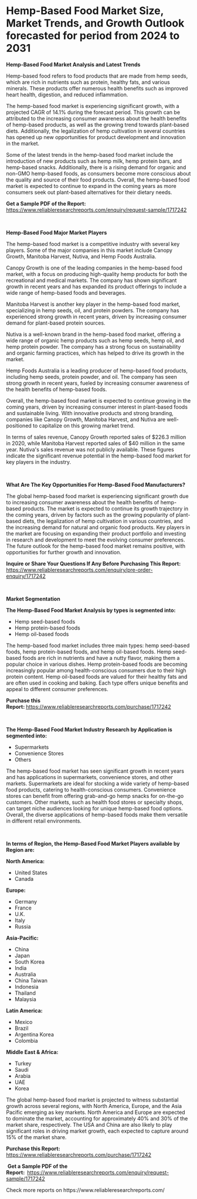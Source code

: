 <p><h1>Hemp-Based Food Market Size, Market Trends, and Growth Outlook forecasted for period from 2024 to 2031</h1></p><p><strong>Hemp-Based Food Market Analysis and Latest Trends</strong></p>
<p><p>Hemp-based food refers to food products that are made from hemp seeds, which are rich in nutrients such as protein, healthy fats, and various minerals. These products offer numerous health benefits such as improved heart health, digestion, and reduced inflammation.</p><p>The hemp-based food market is experiencing significant growth, with a projected CAGR of 14.1% during the forecast period. This growth can be attributed to the increasing consumer awareness about the health benefits of hemp-based products, as well as the growing trend towards plant-based diets. Additionally, the legalization of hemp cultivation in several countries has opened up new opportunities for product development and innovation in the market.</p><p>Some of the latest trends in the hemp-based food market include the introduction of new products such as hemp milk, hemp protein bars, and hemp-based snacks. Additionally, there is a rising demand for organic and non-GMO hemp-based foods, as consumers become more conscious about the quality and source of their food products. Overall, the hemp-based food market is expected to continue to expand in the coming years as more consumers seek out plant-based alternatives for their dietary needs.</p></p>
<p><strong>Get a Sample PDF of the Report:&nbsp;</strong> <a href="https://www.reliableresearchreports.com/enquiry/request-sample/1717242">https://www.reliableresearchreports.com/enquiry/request-sample/1717242</a></p>
<p>&nbsp;</p>
<p><strong>Hemp-Based Food Major Market Players</strong></p>
<p><p>The hemp-based food market is a competitive industry with several key players. Some of the major companies in this market include Canopy Growth, Manitoba Harvest, Nutiva, and Hemp Foods Australia.</p><p>Canopy Growth is one of the leading companies in the hemp-based food market, with a focus on producing high-quality hemp products for both the recreational and medical markets. The company has shown significant growth in recent years and has expanded its product offerings to include a wide range of hemp-based foods and beverages.</p><p>Manitoba Harvest is another key player in the hemp-based food market, specializing in hemp seeds, oil, and protein powders. The company has experienced strong growth in recent years, driven by increasing consumer demand for plant-based protein sources.</p><p>Nutiva is a well-known brand in the hemp-based food market, offering a wide range of organic hemp products such as hemp seeds, hemp oil, and hemp protein powder. The company has a strong focus on sustainability and organic farming practices, which has helped to drive its growth in the market.</p><p>Hemp Foods Australia is a leading producer of hemp-based food products, including hemp seeds, protein powder, and oil. The company has seen strong growth in recent years, fueled by increasing consumer awareness of the health benefits of hemp-based foods.</p><p>Overall, the hemp-based food market is expected to continue growing in the coming years, driven by increasing consumer interest in plant-based foods and sustainable living. With innovative products and strong branding, companies like Canopy Growth, Manitoba Harvest, and Nutiva are well-positioned to capitalize on this growing market trend.</p><p>In terms of sales revenue, Canopy Growth reported sales of $226.3 million in 2020, while Manitoba Harvest reported sales of $40 million in the same year. Nutiva's sales revenue was not publicly available. These figures indicate the significant revenue potential in the hemp-based food market for key players in the industry.</p></p>
<p>&nbsp;</p>
<p><strong>What Are The Key Opportunities For Hemp-Based Food Manufacturers?</strong></p>
<p><p>The global hemp-based food market is experiencing significant growth due to increasing consumer awareness about the health benefits of hemp-based products. The market is expected to continue its growth trajectory in the coming years, driven by factors such as the growing popularity of plant-based diets, the legalization of hemp cultivation in various countries, and the increasing demand for natural and organic food products. Key players in the market are focusing on expanding their product portfolio and investing in research and development to meet the evolving consumer preferences. The future outlook for the hemp-based food market remains positive, with opportunities for further growth and innovation.</p></p>
<p><strong>Inquire or Share Your Questions If Any Before Purchasing This Report:</strong> <a href="https://www.reliableresearchreports.com/enquiry/pre-order-enquiry/1717242">https://www.reliableresearchreports.com/enquiry/pre-order-enquiry/1717242</a></p>
<p>&nbsp;</p>
<p><strong>Market Segmentation</strong></p>
<p><strong>The Hemp-Based Food Market Analysis by types is segmented into:</strong></p>
<p><ul><li>Hemp seed-based foods</li><li>Hemp protein-based foods</li><li>Hemp oil-based foods</li></ul></p>
<p><p>The hemp-based food market includes three main types: hemp seed-based foods, hemp protein-based foods, and hemp oil-based foods. Hemp seed-based foods are rich in nutrients and have a nutty flavor, making them a popular choice in various dishes. Hemp protein-based foods are becoming increasingly popular among health-conscious consumers due to their high protein content. Hemp oil-based foods are valued for their healthy fats and are often used in cooking and baking. Each type offers unique benefits and appeal to different consumer preferences.</p></p>
<p><strong>Purchase this Report:&nbsp;</strong><a href="https://www.reliableresearchreports.com/purchase/1717242">https://www.reliableresearchreports.com/purchase/1717242</a></p>
<p>&nbsp;</p>
<p><strong>The Hemp-Based Food Market Industry Research by Application is segmented into:</strong></p>
<p><ul><li>Supermarkets</li><li>Convenience Stores</li><li>Others</li></ul></p>
<p><p>The hemp-based food market has seen significant growth in recent years and has applications in supermarkets, convenience stores, and other markets. Supermarkets are ideal for stocking a wide variety of hemp-based food products, catering to health-conscious consumers. Convenience stores can benefit from offering grab-and-go hemp snacks for on-the-go customers. Other markets, such as health food stores or specialty shops, can target niche audiences looking for unique hemp-based food options. Overall, the diverse applications of hemp-based foods make them versatile in different retail environments.</p></p>
<p>&nbsp;</p>
<p><strong>In terms of Region, the Hemp-Based Food Market Players available by Region are:</strong></p>
<p>
    <p> <strong> North America: </strong>
        <ul>
            <li>United States</li>
            <li>Canada</li>
        </ul>
        </p> 
    <p> <strong> Europe: </strong>
        <ul>
            <li>Germany</li>
            <li>France</li>
            <li>U.K.</li>
            <li>Italy</li>
            <li>Russia</li>
        </ul>
        </p> 
    <p> <strong> Asia-Pacific: </strong>
        <ul>
            <li>China</li>
            <li>Japan</li>
            <li>South Korea</li>
            <li>India</li>
            <li>Australia</li>
            <li>China Taiwan</li>
            <li>Indonesia</li>
            <li>Thailand</li>
            <li>Malaysia</li>
        </ul>
        </p> 
    <p> <strong> Latin America: </strong>
        <ul>
            <li>Mexico</li>
            <li>Brazil</li>
            <li>Argentina Korea</li>
            <li>Colombia</li>
        </ul>
        </p> 
    <p> <strong> Middle East & Africa: </strong>
        <ul>
            <li>Turkey</li>
            <li>Saudi</li>
            <li>Arabia</li>
            <li>UAE</li>
            <li>Korea</li>
        </ul>
    </p>
    </p>
<p><p>The global hemp-based food market is projected to witness substantial growth across several regions, with North America, Europe, and the Asia Pacific emerging as key markets. North America and Europe are expected to dominate the market, accounting for approximately 40% and 30% of the market share, respectively. The USA and China are also likely to play significant roles in driving market growth, each expected to capture around 15% of the market share.</p></p>
<p><strong>Purchase this Report: </strong><a href="https://www.reliableresearchreports.com/purchase/1717242">https://www.reliableresearchreports.com/purchase/1717242</a></p>
<p>&nbsp;<strong>Get a Sample PDF of the Report:&nbsp;&nbsp;</strong><a href="https://www.reliableresearchreports.com/enquiry/request-sample/1717242">https://www.reliableresearchreports.com/enquiry/request-sample/1717242</a></p>
<p><strong></strong></p>
<p>Check more reports on https://www.reliableresearchreports.com/</p>